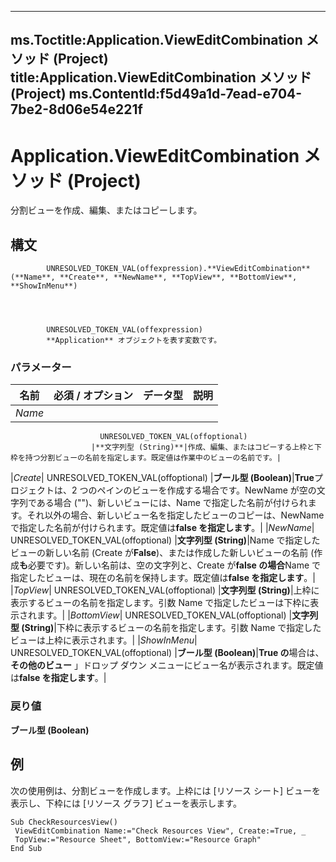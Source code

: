 

---
ms.Toctitle:Application.ViewEditCombination メソッド (Project)
title:Application.ViewEditCombination メソッド (Project)
ms.ContentId:f5d49a1d-7ead-e704-7be2-8d06e54e221f
---
# Application.ViewEditCombination メソッド (Project)




分割ビューを作成、編集、またはコピーします。

## 構文

            UNRESOLVED_TOKEN_VAL(offexpression).**ViewEditCombination**(**Name**, **Create**, **NewName**, **TopView**, **BottomView**, **ShowInMenu**)




            UNRESOLVED_TOKEN_VAL(offexpression)
            **Application** オブジェクトを表す変数です。

### パラメーター

|**名前**|**必須 / オプション**|**データ型**|**説明**|
|---|---|---|---|
|*Name*|
                        UNRESOLVED_TOKEN_VAL(offoptional)
                      |**文字列型 (String)**|作成、編集、またはコピーする上枠と下枠を持つ分割ビューの名前を指定します。既定値は作業中のビューの名前です。|
|*Create*|
                        UNRESOLVED_TOKEN_VAL(offoptional)
                      |**ブール型 (Boolean)**|**True**プロジェクトは、2 つのペインのビューを作成する場合です。NewName が空の文字列である場合 ("")、新しいビューには、Name で指定した名前が付けられます。それ以外の場合、新しいビュー名を指定したビューのコピーは、NewName で指定した名前が付けられます。既定値は**false を指定します**。|
|*NewName*|
                        UNRESOLVED_TOKEN_VAL(offoptional)
                      |**文字列型 (String)**|Name で指定したビューの新しい名前 (Create が**False**)、または作成した新しいビューの名前 (作成**も**必要です)。新しい名前は、空の文字列と、Create が**false の場合**Name で指定したビューは、現在の名前を保持します。既定値は**false を指定します**。|
|*TopView*|
                        UNRESOLVED_TOKEN_VAL(offoptional)
                      |**文字列型 (String)**|上枠に表示するビューの名前を指定します。引数 Name で指定したビューは下枠に表示されます。|
|*BottomView*|
                        UNRESOLVED_TOKEN_VAL(offoptional)
                      |**文字列型 (String)**|下枠に表示するビューの名前を指定します。引数 Name で指定したビューは上枠に表示されます。|
|*ShowInMenu*|
                        UNRESOLVED_TOKEN_VAL(offoptional)
                      |**ブール型 (Boolean)**|**True の**場合は、**その他のビュー** 」ドロップ ダウン メニューにビュー名が表示されます。既定値は**false を指定します**。|



### 戻り値
**ブール型 (Boolean)**





## 例
次の使用例は、分割ビューを作成します。上枠には [リソース シート] ビューを表示し、下枠には [リソース グラフ] ビューを表示します。

```vba
Sub CheckResourcesView() 
 ViewEditCombination Name:="Check Resources View", Create:=True, _ 
 TopView:="Resource Sheet", BottomView:="Resource Graph" 
End Sub
```





